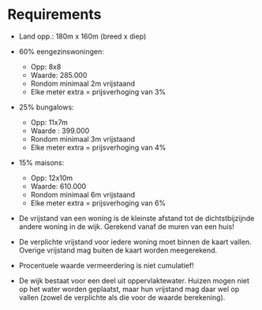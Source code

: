 # Requirements

- Land opp.: 180m x 160m (breed x diep)

- 60% eengezinswoningen:
    - Opp: 8x8
    - Waarde: 285.000
    - Rondom minimaal 2m vrijstaand
    - Elke meter extra = prijsverhoging van 3%
    
- 25% bungalows:
    - Opp: 11x7m
    - Waarde : 399.000
    - Rondom minimaal 3m vrijstaand
    - Elke meter extra = prijsverhoging van 4%
- 15% maisons:
    - Opp: 12x10m
    - Waarde: 610.000
    - Rondom minimaal 6m vrijstaand
    - Elke meter extra = prijsverhoging van 6%
    
- De vrijstand van een woning is de kleinste afstand tot de dichtstbijzijnde andere woning in de wijk. Gerekend vanaf de muren van een huis!
- De verplichte vrijstand voor iedere woning moet binnen de kaart vallen. Overige vrijstand mag buiten de kaart worden meegerekend.
- Procentuele waarde vermeerdering is niet cumulatief!
- De wijk bestaat voor een deel uit oppervlaktewater. Huizen mogen niet op het water worden geplaatst, maar hun vrijstand mag daar wel op vallen 
  (zowel de verplichte als die voor de waarde berekening).
